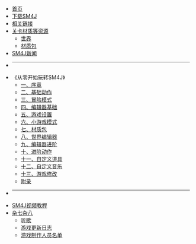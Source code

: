* [首页](README)
* [下载SM4J](docs/dl)
* [相关链接](docs/lk)
* [关卡材质等资源](docs/res)
  * [世界](docs/r1)
  * [材质包](docs/r2)
* [SM4J新闻](docs/news_index)
* ---
* 《从零开始玩转SM4J》
  * [一、序章](chapter/1)
  * [二、基础动作](chapter/2)
  * [三、冒险模式](chapter/3)
  * [四、编辑器基础](chapter/4)
  * [五、游戏设置](chapter/5)
  * [六、小游戏模式](chapter/6)
  * [七、材质包](chapter/7)
  * [八、世界编辑器](chapter/8)
  * [九、编辑器进阶](chapter/9)
  * [十、进阶动作](chapter/10)
  * [十一、自定义道具](chapter/11)
  * [十二、自定义音乐](chapter/12)
  * [十三、游戏修改](chapter/13)
  * [附录](chapter/extra)
* ---
* [SM4J视频教程](docs/bili)
* [杂七杂八](docs/easteregg)
  * [听歌](docs/wyy)
  * [游戏更新日志](chapter/changelog)
  * [游戏制作人员名单](chapter/credits)